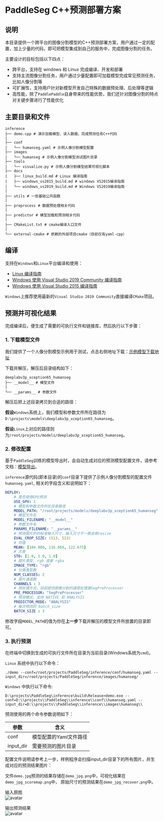 # PaddleSeg C++预测部署方案

## 说明

本目录提供一个跨平台的图像分割模型的C++预测部署方案，用户通过一定的配置，加上少量的代码，即可把模型集成到自己的服务中，完成图像分割的任务。

主要设计的目标包括以下四点：
- 跨平台，支持在 windows 和 Linux 完成编译、开发和部署
- 支持主流图像分割任务，用户通过少量配置即可加载模型完成常见预测任务，比如人像分割等
- 可扩展性，支持用户针对新模型开发自己特殊的数据预处理、后处理等逻辑
- 高性能，除了`PaddlePaddle`自身带来的性能优势，我们还针对图像分割的特点对关键步骤进行了性能优化


## 主要目录和文件

```
inference
├── demo.cpp # 演示加载模型、读入数据、完成预测任务C++代码
|
├── conf
│   └── humanseg.yaml # 示例人像分割模型配置
├── images
│   └── humanseg # 示例人像分割模型测试图片目录
├── tools
│   └── visualize.py # 示例人像分割模型结果可视化脚本
├── docs
|   ├── linux_build.md # Linux 编译指南
|   ├── windows_vs2015_build.md # windows VS2015编译指南
│   └── windows_vs2019_build.md # Windows VS2019编译指南
|
├── utils # 一些基础公共函数
|
├── preprocess # 数据预处理相关代码
|
├── predictor # 模型加载和预测相关代码
|
├── CMakeList.txt # cmake编译入口文件
|
└── external-cmake # 依赖的外部项目cmake（目前仅有yaml-cpp）

```

## 编译
支持在`Windows`和`Linux`平台编译和使用：
- [Linux 编译指南](./docs/linux_build.md)
- [Windows 使用 Visual Studio 2019 Community 编译指南](./docs/windows_vs2019_build.md)
- [Windows 使用 Visual Studio 2015 编译指南](./docs/windows_vs2015_build.md)

`Windows`上推荐使用最新的`Visual Studio 2019 Community`直接编译`CMake`项目。

## 预测并可视化结果

完成编译后，便生成了需要的可执行文件和链接库，然后执行以下步骤：

### 1. 下载模型文件
我们提供了一个人像分割模型示例用于测试，点击右侧地址下载：[示例模型下载地址](https://paddleseg.bj.bcebos.com/inference_model/deeplabv3p_xception65_humanseg.tgz)

下载并解压，解压后目录结构如下：
```
deeplabv3p_xception65_humanseg
├── __model__ # 模型文件
|
└── __params__ # 参数文件
```
解压后把上述目录拷贝到合适的路径：

**假设**`Windows`系统上，我们模型和参数文件所在路径为`D:\projects\models\deeplabv3p_xception65_humanseg`。

**假设**`Linux`上对应的路径则为`/root/projects/models/deeplabv3p_xception65_humanseg`。


### 2. 修改配置

基于`PaddleSeg`训练的模型导出时，会自动生成对应的预测模型配置文件，请参考文档：[模型导出](../docs/export_model.md)。

`inference`源代码(即本目录)的`conf`目录下提供了示例人像分割模型的配置文件`humanseg.yaml`, 相关的字段含义和说明如下：

```yaml
DEPLOY:
    # 是否使用GPU预测
    USE_GPU: 1
    # 模型和参数文件所在目录路径
    MODEL_PATH: "/root/projects/models/deeplabv3p_xception65_humanseg"
    # 模型文件名
    MODEL_FILENAME: "__model__"
    # 参数文件名
    PARAMS_FILENAME: "__params__"
    # 预测图片的的标准输入尺寸，输入尺寸不一致会做resize
    EVAL_CROP_SIZE: (513, 513)
    # 均值
    MEAN: [104.008, 116.669, 122.675]
    # 方差
    STD: [1.0, 1.0, 1.0]
    # 图片类型, rgb 或者 rgba
    IMAGE_TYPE: "rgb"
    # 分类类型数
    NUM_CLASSES: 2
    # 图片通道数
    CHANNELS : 3
    # 预处理方式，目前提供图像分割的通用处理类SegPreProcessor
    PRE_PROCESSOR: "SegPreProcessor"
    # 预测模式，支持 NATIVE 和 ANALYSIS
    PREDICTOR_MODE: "ANALYSIS"
    # 每次预测的 batch_size
    BATCH_SIZE : 3
```
修改字段`MODEL_PATH`的值为你在**上一步**下载并解压的模型文件所放置的目录即可。

### 3. 执行预测

在终端中切换到生成的可执行文件所在目录为当前目录(Windows系统为`cmd`)。

`Linux` 系统中执行以下命令：
```shell
./demo --conf=/root/projects/PaddleSeg/inference/conf/humanseg.yaml --input_dir=/root/projects/PaddleSeg/inference/images/humanseg/
```
`Windows` 中执行以下命令:
```shell
D:\projects\PaddleSeg\inference\build\Release>demo.exe --conf=D:\\projects\\PaddleSeg\\inference\\conf\\humanseg.yaml --input_dir=D:\\projects\\PaddleSeg\\inference\\images\humanseg\\
```


预测使用的两个命令参数说明如下：

| 参数 | 含义 |
|-------|----------|
| conf | 模型配置的Yaml文件路径 |
| input_dir | 需要预测的图片目录 |


配置文件说明请参考上一步，样例程序会扫描input_dir目录下的所有图片，并生成对应的预测结果图片：

文件`demo.jpg`预测的结果存储在`demo_jpg.png`中，可视化结果在`demo_jpg_scoremap.png`中， 原始尺寸的预测结果在`demo_jpg_recover.png`中。

输入原图  
![avatar](images/humanseg/demo2.jpeg)

输出预测结果   
![avatar](images/humanseg/demo2_jpeg_recover.png)
